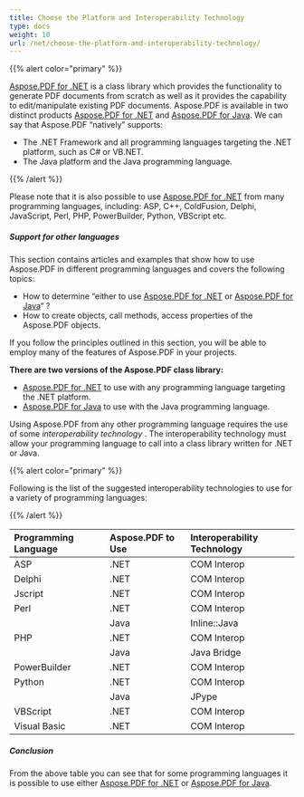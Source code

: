 ```yaml
---
title: Choose the Platform and Interoperability Technology
type: docs
weight: 10
url: /net/choose-the-platform-and-interoperability-technology/
---
```


{{% alert color="primary" %}} 

[Aspose.PDF for .NET](/pdf/net/home-html/) is a class library which provides the functionality to generate PDF documents from scratch as well as it provides the capability to edit/manipulate existing PDF documents. Aspose.PDF is available in two distinct products [Aspose.PDF for .NET](/pdf/net/home-html/) and [Aspose.PDF for Java](https://docs-qa.aspose.com/display/pdfjava/Home). We can say that Aspose.PDF “natively” supports: 

- The .NET Framework and all programming languages targeting the .NET platform, such as C# or VB.NET.
- The Java platform and the Java programming language.

{{% /alert %}} 

Please note that it is also possible to use [Aspose.PDF for .NET](/pdf/net/home-html/) from many programming languages, including: ASP, C++, ColdFusion, Delphi, JavaScript, Perl, PHP, PowerBuilder, Python, VBScript etc. 
##### **Support for other languages**
This section contains articles and examples that show how to use Aspose.PDF in different programming languages and covers the following topics: 

- How to determine “either to use [Aspose.PDF for .NET](/pdf/net/home-html/) or [Aspose.PDF for Java](https://docs-qa.aspose.com/display/pdfjava/Home)“ ?
- How to create objects, call methods, access properties of the Aspose.PDF objects.

If you follow the principles outlined in this section, you will be able to employ many of the features of Aspose.PDF in your projects. 

**There are two versions of the Aspose.PDF class library:**

- [Aspose.PDF for .NET](/pdf/net/home-html/) to use with any programming language targeting the .NET platform.
- [Aspose.PDF for Java](https://docs-qa.aspose.com/display/pdfjava/Home) to use with the Java programming language.

Using Aspose.PDF from any other programming language requires the use of some *interoperability technology* . The interoperability technology must allow your programming language to call into a class library written for .NET or Java. 

{{% alert color="primary" %}} 

Following is the list of the suggested interoperability technologies to use for a variety of programming languages: 

{{% /alert %}} 

|**Programming Language** |**Aspose.PDF to Use** |**Interoperability Technology** |
| :- | :- | :- |
|ASP |.NET |COM Interop |
|Delphi |.NET |COM Interop |
|Jscript |.NET |COM Interop |
|Perl |.NET |COM Interop |
| |Java |Inline::Java |
|PHP |.NET |COM Interop |
| |Java |Java Bridge |
|PowerBuilder |.NET |COM Interop |
|Python |.NET |COM Interop |
| |Java |JPype |
|VBScript |.NET |COM Interop |
|Visual Basic |.NET |COM Interop |
##### **Conclusion**
From the above table you can see that for some programming languages it is possible to use either [Aspose.PDF for .NET](/pdf/net/home-html/) or [Aspose.PDF for Java](https://docs-qa.aspose.com/display/pdfjava/Home). 
